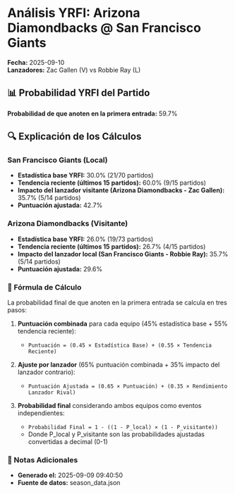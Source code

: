 # Análisis YRFI: Arizona Diamondbacks @ San Francisco Giants

**Fecha:** 2025-09-10  
**Lanzadores:** Zac Gallen (V) vs Robbie Ray (L)

## 📊 Probabilidad YRFI del Partido

**Probabilidad de que anoten en la primera entrada:** 59.7%

## 🔍 Explicación de los Cálculos

### San Francisco Giants (Local)
- **Estadística base YRFI:** 30.0% (21/70 partidos)
- **Tendencia reciente (últimos 15 partidos):** 60.0% (9/15 partidos)
- **Impacto del lanzador visitante (Arizona Diamondbacks - Zac Gallen):** 35.7% (5/14 partidos)
- **Puntuación ajustada:** 42.7%

### Arizona Diamondbacks (Visitante)
- **Estadística base YRFI:** 26.0% (19/73 partidos)
- **Tendencia reciente (últimos 15 partidos):** 26.7% (4/15 partidos)
- **Impacto del lanzador local (San Francisco Giants - Robbie Ray):** 35.7% (5/14 partidos)
- **Puntuación ajustada:** 29.6%

### 📝 Fórmula de Cálculo

La probabilidad final de que anoten en la primera entrada se calcula en tres pasos:

1. **Puntuación combinada** para cada equipo (45% estadística base + 55% tendencia reciente):
   - `Puntuación = (0.45 × Estadística Base) + (0.55 × Tendencia Reciente)`

2. **Ajuste por lanzador** (65% puntuación combinada + 35% impacto del lanzador contrario):
   - `Puntuación Ajustada = (0.65 × Puntuación) + (0.35 × Rendimiento Lanzador Rival)`

3. **Probabilidad final** considerando ambos equipos como eventos independientes:
   - `Probabilidad Final = 1 - ((1 - P_local) × (1 - P_visitante))`
   - Donde P_local y P_visitante son las probabilidades ajustadas convertidas a decimal (0-1)

### 📌 Notas Adicionales

- **Generado el:** 2025-09-09 09:40:50
- **Fuente de datos:** season_data.json
